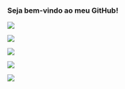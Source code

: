 ### Seja bem-vindo ao meu GitHub!

![](https://img.shields.io/badge/Sistema%20Operacional-Windows-0078D7?style=for-the-badge&logo=windows)

![](https://img.shields.io/badge/IDE-Visual%20Studio-68217A?style=for-the-badge&logo=visualstudio)

![](https://img.shields.io/badge/Linguagem-C%23-9B4F96?style=for-the-badge&logo=csharp)

![](https://img.shields.io/badge/Plataforma-.NET-5C2D91?style=for-the-badge&logo=dotnet)

![](https://img.shields.io/badge/DBMS-MySQL-CC2927?style=for-the-badge&logo=mysql)
